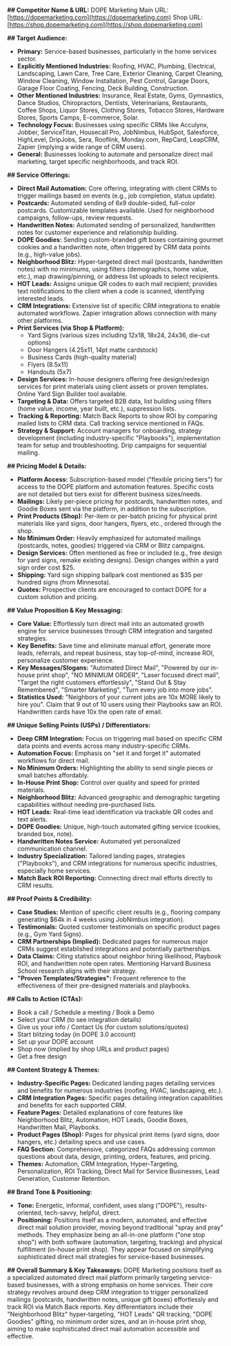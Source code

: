 **## Competitor Name & URL:**
DOPE Marketing
Main URL: [https://dopemarketing.com](https://dopemarketing.com)
Shop URL: [https://shop.dopemarketing.com](https://shop.dopemarketing.com)

**## Target Audience:**
* **Primary:** Service-based businesses, particularly in the home services sector.
* **Explicitly Mentioned Industries:** Roofing, HVAC, Plumbing, Electrical, Landscaping, Lawn Care, Tree Care, Exterior Cleaning, Carpet Cleaning, Window Cleaning, Window Installation, Pest Control, Garage Doors, Garage Floor Coating, Fencing, Deck Building, Construction.
* **Other Mentioned Industries:** Insurance, Real Estate, Gyms, Gymnastics, Dance Studios, Chiropractors, Dentists, Veterinarians, Restaurants, Coffee Shops, Liquor Stores, Clothing Stores, Tobacco Stores, Hardware Stores, Sports Camps, E-commerce, Solar.
* **Technology Focus:** Businesses using specific CRMs like Acculynx, Jobber, ServiceTitan, Housecall Pro, JobNimbus, HubSpot, Salesforce, HighLevel, DripJobs, Sera, Rooflink, Monday.com, RepCard, LeapCRM, Zapier (implying a wide range of CRM users).
* **General:** Businesses looking to automate and personalize direct mail marketing, target specific neighborhoods, and track ROI.

**## Service Offerings:**
* **Direct Mail Automation:** Core offering, integrating with client CRMs to trigger mailings based on events (e.g., job completion, status update).
* **Postcards:** Automated sending of 6x9 double-sided, full-color postcards. Customizable templates available. Used for neighborhood campaigns, follow-ups, review requests.
* **Handwritten Notes:** Automated sending of personalized, handwritten notes for customer experience and relationship building.
* **DOPE Goodies:** Sending custom-branded gift boxes containing gourmet cookies and a handwritten note, often triggered by CRM data points (e.g., high-value jobs).
* **Neighborhood Blitz:** Hyper-targeted direct mail (postcards, handwritten notes) with no minimums, using filters (demographics, home value, etc.), map drawing/pinning, or address list uploads to select recipients.
* **HOT Leads:** Assigns unique QR codes to each mail recipient; provides text notifications to the client when a code is scanned, identifying interested leads.
* **CRM Integrations:** Extensive list of specific CRM integrations to enable automated workflows. Zapier integration allows connection with many other platforms.
* **Print Services (via Shop & Platform):**
    * Yard Signs (various sizes including 12x18, 18x24, 24x36, die-cut options)
    * Door Hangers (4.25x11, 14pt matte cardstock)
    * Business Cards (high-quality material)
    * Flyers (8.5x11)
    * Handouts (5x7)
* **Design Services:** In-house designers offering free design/redesign services for print materials using client assets or proven templates. Online Yard Sign Builder tool available.
* **Targeting & Data:** Offers targeted B2B data, list building using filters (home value, income, year built, etc.), suppression lists.
* **Tracking & Reporting:** Match Back Reports to show ROI by comparing mailed lists to CRM data. Call tracking service mentioned in FAQs.
* **Strategy & Support:** Account managers for onboarding, strategy development (including industry-specific "Playbooks"), implementation team for setup and troubleshooting. Drip campaigns for sequential mailing.

**## Pricing Model & Details:**
* **Platform Access:** Subscription-based model ("flexible pricing tiers") for access to the DOPE platform and automation features. Specific costs are not detailed but tiers exist for different business sizes/needs.
* **Mailings:** Likely per-piece pricing for postcards, handwritten notes, and Goodie Boxes sent via the platform, in addition to the subscription.
* **Print Products (Shop):** Per-item or per-batch pricing for physical print materials like yard signs, door hangers, flyers, etc., ordered through the shop.
* **No Minimum Order:** Heavily emphasized for automated mailings (postcards, notes, goodies) triggered via CRM or Blitz campaigns.
* **Design Services:** Often mentioned as free or included (e.g., free design for yard signs, remake existing designs). Design changes within a yard sign order cost $25.
* **Shipping:** Yard sign shipping ballpark cost mentioned as $35 per hundred signs (from Minnesota).
* **Quotes:** Prospective clients are encouraged to contact DOPE for a custom solution and pricing.

**## Value Proposition & Key Messaging:**
* **Core Value:** Effortlessly turn direct mail into an automated growth engine for service businesses through CRM integration and targeted strategies.
* **Key Benefits:** Save time and eliminate manual effort, generate more leads, referrals, and repeat business, stay top-of-mind, increase ROI, personalize customer experience.
* **Key Messages/Slogans:** "Automated Direct Mail", "Powered by our in-house print shop", "NO MINIMUM ORDER", "Laser focused direct mail", "Target the right customers effortlessly", "Stand Out & Stay Remembered", "Smarter Marketing", "Turn every job into more jobs".
* **Statistics Used:** "Neighbors of your current jobs are 10x MORE likely to hire you". Claim that 9 out of 10 users using their Playbooks saw an ROI. Handwritten cards have 10x the open rate of email.

**## Unique Selling Points (USPs) / Differentiators:**
* **Deep CRM Integration:** Focus on triggering mail based on specific CRM data points and events across many industry-specific CRMs.
* **Automation Focus:** Emphasis on "set it and forget it" automated workflows for direct mail.
* **No Minimum Orders:** Highlighting the ability to send single pieces or small batches affordably.
* **In-House Print Shop:** Control over quality and speed for printed materials.
* **Neighborhood Blitz:** Advanced geographic and demographic targeting capabilities without needing pre-purchased lists.
* **HOT Leads:** Real-time lead identification via trackable QR codes and text alerts.
* **DOPE Goodies:** Unique, high-touch automated gifting service (cookies, branded box, note).
* **Handwritten Notes Service:** Automated yet personalized communication channel.
* **Industry Specialization:** Tailored landing pages, strategies ("Playbooks"), and CRM integrations for numerous specific industries, especially home services.
* **Match Back ROI Reporting:** Connecting direct mail efforts directly to CRM results.

**## Proof Points & Credibility:**
* **Case Studies:** Mention of specific client results (e.g., flooring company generating $64k in 4 weeks using JobNimbus integration).
* **Testimonials:** Quoted customer testimonials on specific product pages (e.g., Gym Yard Signs).
* **CRM Partnerships (Implied):** Dedicated pages for numerous major CRMs suggest established integrations and potentially partnerships.
* **Data Claims:** Citing statistics about neighbor hiring likelihood, Playbook ROI, and handwritten note open rates. Mentioning Harvard Business School research aligns with their strategy.
* **"Proven Templates/Strategies":** Frequent reference to the effectiveness of their pre-designed materials and playbooks.

**## Calls to Action (CTAs):**
* Book a call / Schedule a meeting / Book a Demo
* Select your CRM (to see integration details)
* Give us your info / Contact Us (for custom solutions/quotes)
* Start blitzing today (in DOPE 3.0 account)
* Set up your DOPE account
* Shop now (implied by shop URLs and product pages)
* Get a free design

**## Content Strategy & Themes:**
* **Industry-Specific Pages:** Dedicated landing pages detailing services and benefits for numerous industries (roofing, HVAC, landscaping, etc.).
* **CRM Integration Pages:** Specific pages detailing integration capabilities and benefits for each supported CRM.
* **Feature Pages:** Detailed explanations of core features like Neighborhood Blitz, Automation, HOT Leads, Goodie Boxes, Handwritten Mail, Playbooks.
* **Product Pages (Shop):** Pages for physical print items (yard signs, door hangers, etc.) detailing specs and use cases.
* **FAQ Section:** Comprehensive, categorized FAQs addressing common questions about data, design, printing, orders, features, and pricing.
* **Themes:** Automation, CRM Integration, Hyper-Targeting, Personalization, ROI Tracking, Direct Mail for Service Businesses, Lead Generation, Customer Retention.

**## Brand Tone & Positioning:**
* **Tone:** Energetic, informal, confident, uses slang ("DOPE"), results-oriented, tech-savvy, helpful, direct.
* **Positioning:** Positions itself as a modern, automated, and effective direct mail solution provider, moving beyond traditional "spray and pray" methods. They emphasize being an all-in-one platform ("one stop shop") with both software (automation, targeting, tracking) and physical fulfillment (in-house print shop). They appear focused on simplifying sophisticated direct mail strategies for service-based businesses.

**## Overall Summary & Key Takeaways:**
DOPE Marketing positions itself as a specialized automated direct mail platform primarily targeting service-based businesses, with a strong emphasis on home services. Their core strategy revolves around deep CRM integration to trigger personalized mailings (postcards, handwritten notes, unique gift boxes) effortlessly and track ROI via Match Back reports. Key differentiators include their "Neighborhood Blitz" hyper-targeting, "HOT Leads" QR tracking, "DOPE Goodies" gifting, no minimum order sizes, and an in-house print shop, aiming to make sophisticated direct mail automation accessible and effective.